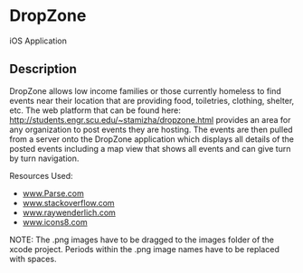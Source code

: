 # DropZone
iOS Application
## Description
DropZone allows low income families or those currently homeless to find events near their location that are providing food, toiletries, clothing, shelter, etc. The web platform that can be found here: http://students.engr.scu.edu/~stamizha/dropzone.html provides an area for any organization to post events they are hosting. The events are then pulled from a server onto the DropZone application which displays all details of the posted events including a map view that shows all events and can give turn by turn navigation. 

Resources Used:
- www.Parse.com
- www.stackoverflow.com
- www.raywenderlich.com
- www.icons8.com

NOTE: The .png images have to be dragged to the images folder of the xcode project. Periods within the .png image names have to be replaced with spaces.
